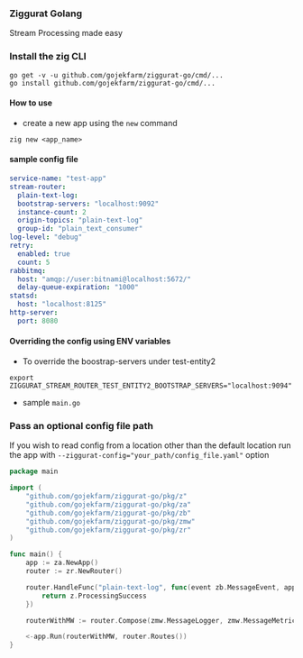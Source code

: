 ### Ziggurat Golang

Stream Processing made easy

### Install the zig CLI

```shell script
go get -v -u github.com/gojekfarm/ziggurat-go/cmd/...
go install github.com/gojekfarm/ziggurat-go/cmd/...                                                                                                                                                       
```

#### How to use

- create a new app using the `new` command

```shell
zig new <app_name>
```

#### sample config file

```yaml
service-name: "test-app"
stream-router:
  plain-text-log:
  bootstrap-servers: "localhost:9092"
  instance-count: 2
  origin-topics: "plain-text-log"
  group-id: "plain_text_consumer"
log-level: "debug"
retry:
  enabled: true
  count: 5
rabbitmq:
  host: "amqp://user:bitnami@localhost:5672/"
  delay-queue-expiration: "1000"
statsd:
  host: "localhost:8125"
http-server:
  port: 8080
```

#### Overriding the config using ENV variables

- To override the boostrap-servers under test-entity2

```shell script
export ZIGGURAT_STREAM_ROUTER_TEST_ENTITY2_BOOTSTRAP_SERVERS="localhost:9094"
```

- sample `main.go`

### Pass an optional config file path

If you wish to read config from a location other than the default location run the app
with `--ziggurat-config="your_path/config_file.yaml"` option

```go
package main

import (
	"github.com/gojekfarm/ziggurat-go/pkg/z"
	"github.com/gojekfarm/ziggurat-go/pkg/za"
	"github.com/gojekfarm/ziggurat-go/pkg/zb"
	"github.com/gojekfarm/ziggurat-go/pkg/zmw"
	"github.com/gojekfarm/ziggurat-go/pkg/zr"
)

func main() {
	app := za.NewApp()
	router := zr.NewRouter()

	router.HandleFunc("plain-text-log", func(event zb.MessageEvent, app z.App) z.ProcessStatus {
		return z.ProcessingSuccess
	})

	routerWithMW := router.Compose(zmw.MessageLogger, zmw.MessageMetricsPublisher)

	<-app.Run(routerWithMW, router.Routes())
}
```